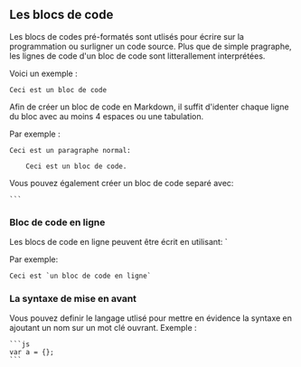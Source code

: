 ## Les blocs de code

Les blocs de codes pré-formatés sont utlisés pour écrire sur la programmation ou surligner un code source. Plus que de simple pragraphe, les lignes de code d'un bloc de code sont litterallement interprétées.

Voici un exemple :

```
Ceci est un bloc de code 
```

Afin de créer un bloc de code en Markdown, il suffit d'identer chaque ligne du bloc avec au moins 4 espaces ou une tabulation.

Par exemple :

```
Ceci est un paragraphe normal:

    Ceci est un bloc de code. 
```

Vous pouvez également créer un bloc de code separé avec:

    ```

### Bloc de code en ligne

Les blocs de code en ligne peuvent être écrit en utilisant: `

Par exemple:

    Ceci est `un bloc de code en ligne`

### La syntaxe de mise en avant 

Vous pouvez definir le langage utlisé pour mettre en évidence la syntaxe en ajoutant un nom sur un mot clé ouvrant. Exemple : 

    ```js
    var a = {};
    ```